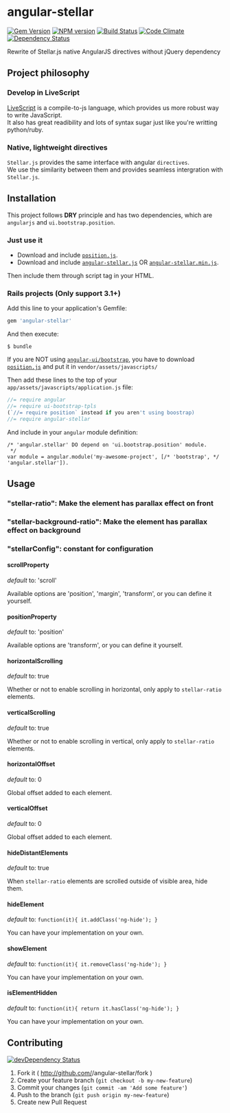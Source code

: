 # angular-stellar

[![Gem Version](https://badge.fury.io/rb/angular-stellar.png)](http://badge.fury.io/rb/angular-stellar) [![NPM version](https://badge.fury.io/js/angular-stellar.png)](http://badge.fury.io/js/angular-stellar) [![Build Status](https://secure.travis-ci.org/tomchentw/angular-stellar.png)](http://travis-ci.org/tomchentw/angular-stellar) [![Code Climate](https://codeclimate.com/github/tomchentw/angular-stellar.png)](https://codeclimate.com/github/tomchentw/angular-stellar)  [![Dependency Status](https://gemnasium.com/tomchentw/angular-stellar.png)](https://gemnasium.com/tomchentw/angular-stellar)

Rewrite of Stellar.js native AngularJS directives without jQuery dependency


## Project philosophy

### Develop in LiveScript
[LiveScript](http://livescript.net/) is a compile-to-js language, which provides us more robust way to write JavaScript.  
It also has great readibility and lots of syntax sugar just like you're writting python/ruby.

### Native, lightweight directives
`Stellar.js` provides the same interface with angular `directives`.  
We use the similarity between them and provides seamless intergration with `Stellar.js`.  


## Installation

This project follows **DRY** principle and has two dependencies, which are `angularjs` and `ui.bootstrap.position`.

### Just use it

* Download and include [`position.js`](https://github.com/angular-ui/bootstrap/blob/master/src/position/position.js).
* Download and include [`angular-stellar.js`](https://github.com/tomchentw/angular-stellar/blob/master/angular-stellar.js) OR [`angular-stellar.min.js`](https://github.com/tomchentw/angular-stellar/blob/master/angular-stellar.min.js).  

Then include them through script tag in your HTML.

### **Rails** projects (Only support 3.1+)
Add this line to your application's Gemfile:
```ruby
gem 'angular-stellar'
```

And then execute:

    $ bundle

If you are NOT using [`angular-ui/bootstrap`](https://github.com/angular-ui/bootstrap), you have to download
[`position.js`](https://github.com/angular-ui/bootstrap/blob/master/src/position/position.js) and put it in  `vendor/assets/javascripts/`

Then add these lines to the top of your `app/assets/javascripts/application.js` file:

```javascript
//= require angular
//= require ui-bootstrap-tpls
(`//= require position` instead if you aren't using boostrap)
//= require angular-stellar
```

And include in your `angular` module definition:
    
    /* 'angular.stellar' DO depend on 'ui.bootstrap.position' module.
     */    
    var module = angular.module('my-awesome-project', [/* 'bootstrap', */ 'angular.stellar']).


## Usage

### "stellar-ratio": Make the element has parallax effect on front

### "stellar-background-ratio": Make the element has parallax effect on background

### "stellarConfig": constant for configuration

#### scrollProperty
_default_ to: 'scroll'

Available options are 'position', 'margin', 'transform', or you can define it yourself.

#### positionProperty
_default_ to: 'position'

Available options are 'transform', or you can define it yourself.

#### horizontalScrolling
_default_ to: true

Whether or not to enable scrolling in horizontal, only apply to `stellar-ratio` elements.

#### verticalScrolling
_default_ to: true

Whether or not to enable scrolling in vertical, only apply to `stellar-ratio` elements.

#### horizontalOffset
_default_ to: 0

Global offset added to each element.

#### verticalOffset
_default_ to: 0

Global offset added to each element.

#### hideDistantElements
_default_ to: true

When `stellar-ratio` elements are scrolled outside of visible area, hide them.

#### hideElement
_default_ to: `function(it){ it.addClass('ng-hide'); }`

You can have your implementation on your own.

#### showElement
_default_ to: `function(it){ it.removeClass('ng-hide'); }`

You can have your implementation on your own.

#### isElementHidden
_default_ to: `function(it){ return it.hasClass('ng-hide'); }`

You can have your implementation on your own.


## Contributing

[![devDependency Status](https://david-dm.org/tomchentw/angular-stellar/dev-status.png?branch=master)](https://david-dm.org/tomchentw/angular-stellar#info=devDependencies)

1. Fork it ( http://github.com/<my-github-username>/angular-stellar/fork )
2. Create your feature branch (`git checkout -b my-new-feature`)
3. Commit your changes (`git commit -am 'Add some feature'`)
4. Push to the branch (`git push origin my-new-feature`)
5. Create new Pull Request
